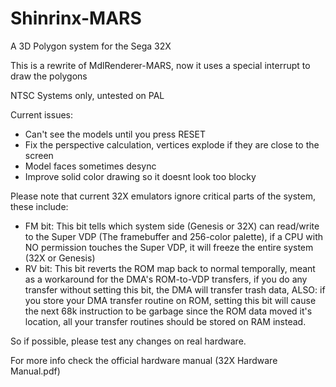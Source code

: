 # Shinrinx-MARS
A 3D Polygon system for the Sega 32X

This is a rewrite of MdlRenderer-MARS, now it uses a special interrupt to draw the polygons

NTSC Systems only, untested on PAL

Current issues:
- Can't see the models until you press RESET
- Fix the perspective calculation, vertices explode if they are close to the screen
- Model faces sometimes desync
- Improve solid color drawing so it doesnt look too blocky

Please note that current 32X emulators ignore critical parts of the system, these include:
- FM bit: This bit tells which system side (Genesis or 32X) can read/write to the Super VDP (The framebuffer and 256-color palette), if a CPU with NO permission touches the Super VDP, it will freeze the entire system (32X or Genesis)
- RV bit: This bit reverts the ROM map back to normal temporally, meant as a workaround for the DMA's ROM-to-VDP transfers, if you do any transfer without setting this bit, the DMA will transfer trash data, ALSO: if you store your DMA transfer routine on ROM, setting this bit will cause the next 68k instruction to be garbage since the ROM data moved it's location, all your transfer routines should be stored on RAM instead.

So if possible, please test any changes on real hardware.

For more info check the official hardware manual (32X Hardware Manual.pdf)
